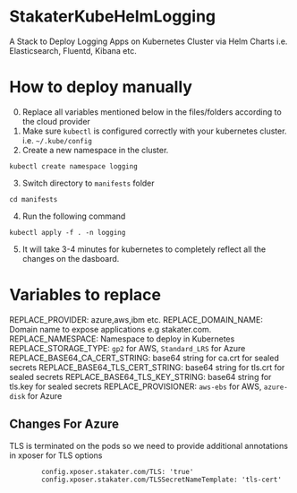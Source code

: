# StakaterKubeHelmLogging
A Stack to Deploy Logging Apps on Kubernetes Cluster via Helm Charts i.e. Elasticsearch, Fluentd, Kibana etc.

# How to deploy manually
0. Replace all variables mentioned below in the files/folders according to the cloud provider 
1. Make sure `kubectl` is configured correctly with your kubernetes cluster. i.e. `~/.kube/config`
2. Create a new namespace in the cluster.
```
kubectl create namespace logging
```
3. Switch directory to `manifests` folder
```
cd manifests
```
4. Run the following command
```
kubectl apply -f . -n logging
```
5. It will take 3-4 minutes for kubernetes to completely reflect all the changes on the dasboard.

# Variables to replace
REPLACE_PROVIDER: azure,aws,ibm etc.
REPLACE_DOMAIN_NAME: Domain name to expose applications e.g stakater.com.
REPLACE_NAMESPACE: Namespace to deploy in Kubernetes
REPLACE_STORAGE_TYPE: `gp2` for AWS, `Standard_LRS` for Azure
REPLACE_BASE64_CA_CERT_STRING: base64 string for ca.crt for sealed secrets
REPLACE_BASE64_TLS_CERT_STRING: base64 string for tls.crt for sealed secrets
REPLACE_BASE64_TLS_KEY_STRING: base64 string for tls.key for sealed secrets
REPLACE_PROVISIONER: `aws-ebs` for AWS, `azure-disk` for Azure

## Changes For Azure

TLS is terminated on the pods so we need to provide additional annotations in xposer for TLS options
```
        config.xposer.stakater.com/TLS: 'true'
        config.xposer.stakater.com/TLSSecretNameTemplate: 'tls-cert'
```